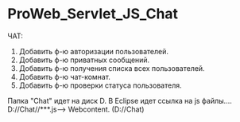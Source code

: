 # ProWeb_Servlet_JS_Chat

ЧАТ:
1. Добавить ф-ю авторизации пользователей.
2. Добавить ф-ю приватных сообщений.
3. Добавить ф-ю получения списка всех
пользователей.
4. Добавить ф-ю чат-комнат.
5. Добавить ф-ю проверки статуса пользователя.


Папка "Chat" идет на диск D. В Eclipse идет ссылка на js файлы.... D://Chat//***.js--> Webcontent. 
(D://Chat) 

